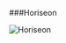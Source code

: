 ###Horiseon

![Horiseon](https://user-images.githubusercontent.com/92065712/138261860-34bca506-0cd4-4fa7-ab5a-d3b5cefd413a.png)